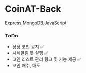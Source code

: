 # CoinAT-Back

Express,MongoDB,JavaScript

### ToDo

- 상장 코인 공지 ✅
- 시세알림 봇 실행 ✅
- 코인 리스트 관리 링크 및 기능 제공 ✅
- 코인 매수, 매도
